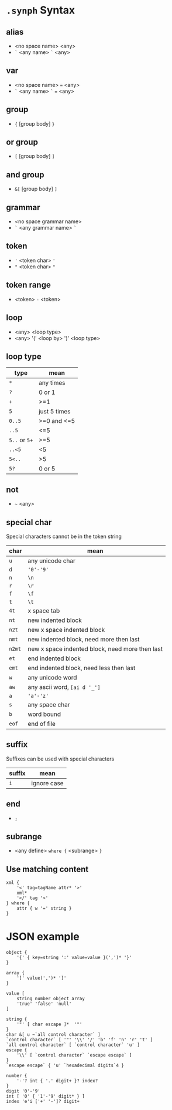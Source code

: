 # `.synph` Syntax
## alias
- \<no space name> \<any>
- ``` ` ``` \<any name> ``` ` ``` \<any>
## var
- \<no space name> `=` \<any>
- ``` ` ``` \<any name> ``` ` ``` `=` \<any>
## group
- `{` [group body] `}`
## or group
- `[` [group body] `]`
## and group
- `&[` [group body] `]`
## grammar
- \<no space grammar name>
- ``` ` ``` \<any grammar name> ``` ` ```
## token
- `'` \<token char> `'`
- `"` \<token char> `"`
## token range
- \<token> `-` \<token>
## loop
- \<any> \<loop type>
- \<any> '(' \<loop by> ')' \<loop type>
## loop type
|type|mean|  
|-|-|  
|`*`|any times|  
|`?`|0 or 1|  
|`+`|>=1|  
|`5`|just 5 times|  
|`0..5`|>=0 and <=5|  
|`..5`|<=5|  
|`5..` or `5+`|>=5|  
|`..<5` |<5|  
|`5<..`|>5|  
|`5?`|0 or 5|  
## not
- `~` \<any>
## special char
Special characters cannot be in the token string  

|char|mean|  
|-|-|  
|`u`|any unicode char|
|`d`|`'0'-'9'`|
|`n`|`\n`|
|`r`|`\r`|
|`f`|`\f`|
|`t`|`\t`|
|`4t`|x space tab|
|`nt`|new indented block|
|`n2t`|new x space indented block|
|`nmt`|new indented block, need more then last|
|`n2mt`|new x space indented block, need more then last|
|`et`|end indented block|
|`emt`|end indented block, need less then last|
|`w`|any unicode word|
|`aw`|any ascii word, `[ai d '_']`|
|`a`|`'a'-'z'`|
|`s`|any space char|
|`b`|word bound|
|`eof`|end of file|
## suffix
Suffixes can be used with special characters  

|suffix|mean|  
|-|-|  
|`i`|ignore case|
## end
- `;`
## subrange
- \<any define> `where {` \<subrange> `}`
## Use matching content
```synph
xml {
    '<' tag=tagName attr* '>'
    xml*
    '</' tag '>'
} where {
    attr { w '=' string }
}
```
# JSON example
```synph
object {
    '{' { key=string ':' value=value }(',')* '}'
}

array {
    '[' value(',')* ']'
}

value [
    string number object array
    'true' 'false' 'null'
]

string {
    '"' [ char escape ]*  '"'
}
char &[ u ~`all control character` ]
`control character` [ '"' '\\' '/' 'b' 'f' 'n' 'r' 't' ]
`all control character` [ `control character` 'u' ]
escape {
    '\\' [ `control character` `escape escape` ]
}
`escape escape` { 'u' `hexadecimal digits`4 }

number {
    '-'? int { '.' digit+ }? index? 
}
digit '0'-'9'
int [ '0' { '1'-'9' digit* } ]
index 'e'i ['+' '-']? digit+
```

